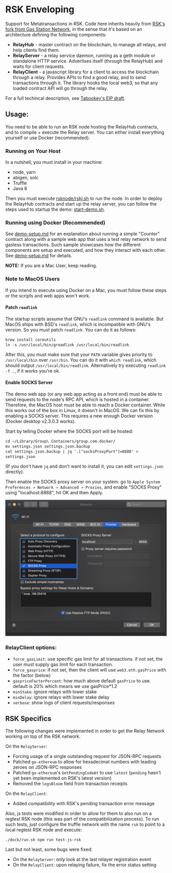 # RSK Enveloping

Support for Metatransactions in RSK. Code here inherits heavily from [RSK's fork from Gas Station Network](https://github.com/rsksmart/tabookey-gasless), in the sense that it's based on an architecture defining the following components:

- **RelayHub** - master contract on the blockchain, to manage all relays, and help clients find them.
- **RelayServer** - a relay service daemon, running as a geth module or standalone HTTP service.  Advertises itself (through the RelayHub) and waits for client requests.
- **RelayClient** - a javascript library for a client to access the blockchain through a relay. Provides APIs to find a good relay, and to send transactions through it. The library hooks the local web3, so that any loaded contract API will go through the relay.

For a full techincal description, see [Tabookey's EIP draft](https://github.com/ethereum/EIPs/blob/master/EIPS/eip-1613.md).


## Usage:
You need to be able to run an RSK node hosting the RelayHub contracts, and to compile + execute the Relay server. You can either install everything yourself or use Docker (recommended).

### Running on Your Host
In a nutshell, you must install in your machine:
  - node, yarn
  - abigen, solc
  - Truffle
  - Java 8

Then you must execute [rsknode/rskj.sh](rsknode/rskj.sh) to run the node. In order to deploy the RelayHub contracts and start up the relay server, you can follow the steps used to startup the demo: [start-demo.sh](start-demo.sh).

### Running using Docker (Recommended)
See [demo-setup.md](demo-setup.md) for an explanation about running a simple "Counter" contract along with a sample web app that uses a test relay network to send gasless transactions.
Such sample showcases how the different components are setup and executed, and how they interact with each other. See [demo-setup.md](demo-setup.md) for details.

**NOTE:** If you are a Mac User, keep reading.

### Note to MacOS Users
If you intend to execute using Docker on a Mac, you must follow these steps or the scripts and web apps won't work.

#### Patch `readlink`
The startup scripts assume that GNU's `readlink` command is available. But MacOS ships with BSD's `readlink`, which is incompatible with GNU's version. So you must patch `readlink`. You can do it as follows:

```
brew install coreutils
ln -s /usr/local/bin/greadlink /usr/local/bin/readlink
```

After this, you must make sure that your `PATH` variable gives priority to `/usr/local/bin` over `/usr/bin`. You can do it with `which readlink`, which should output `/usr/local/bin/readlink`. Alternatively try executing `readlink -f .`, if it works you're ok.

#### Enable SOCKS Server
The demo web app (or any web app acting as a front end) must be able to send requests to the node's RPC API, which is hosted in a container. Therefore, the MacOS host must be able to reach a Docker container. While this works out of the box in Linux, it doesn't in MacOS. We can fix this by enabling a SOCKS server. This requires a new enough Docker version (Docker desktop v2.3.0.3 works).

Start by telling Docker where the SOCKS port will be hosted:
```
cd ~/Library/Group\ Containers/group.com.docker/
mv settings.json settings.json.backup
cat settings.json.backup | jq '.["socksProxyPort"]=8888' > settings.json
```

(If you don't have `jq` and don't want to install it, you can edit `settings.json` directly).

Then enable the SOCKS proxy server on your system: go to `Apple System Preferences → Network → Advanced → Proxies`, and enable "SOCKS Proxy" using "localhost:8888", hit OK and then Apply.

![diagram](socks.png)

### RelayClient options:

- `force_gasLimit`: use specific gas limit for all transactions. if not set, the user must supply gas limit for each transaction.
- `force_gasprice`: if not set, then the client will use `web3.eth.gasPrice` with the factor (below)
- `gaspriceFactorPercent`: how much above default `gasPrice` to use. default is 20% which means we use gasPrice*1.2
- `minStake`: ignore relays with lower stake
- `minDelay`: ignore relays with lower stake delay
- `verbose`: show logs of client requests/responses


## RSK Specifics

The following changes were implemented in order to get the Relay Network working on top of the RSK network.

On the `RelayServer`:

- Forcing usage of a single outstanding request for JSON-RPC requests
- Patched `go-ethereum` to allow for hexadecimal numbers with leading zeroes on JSON-RPC responses
- Patched `go-ethereum`'s `GetPendingCodeAt` to use `latest` (`pending` hasn't yet been implemented on RSK's latest version)
- Removed the `logsBloom` field from transaction receipts

On the `RelayClient`:

- Added compatibility with RSK's pending transaction error message

Also, js tests were modified in order to allow for them to also run on a regtest RSK node (this was part of the compatibilization process). To run such tests, just configure the truffle network with the name `rsk` to point to a local regtest RSK node and execute:

```
./dock/run.sh npm run test-js-rsk
```

Last but not least, some bugs were fixed:

- On the `RelayServer`: only look at the last relayer registration event
- On the `RelayClient`: upon relaying failure, fix the error status setting
